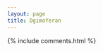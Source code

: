 ```yaml
---
layout: page
title: DgimoYeran
---
```


<!-- <h3> 
    <font size="6px" face = "隶书">
        既定目标
    </font>
    
</h3>  
<font size="5px" face = "微软雅黑">

    <p>
    1. 成为老婆的骄傲；
    <p>
    2. 给老婆一个安稳的家；
    <p>
    3. 送给老婆足够的聘礼；
    <p> 
    4. 和老婆健康快乐的生活。
    <p>  -->
<!-- </font> -->

{% include comments.html %}
